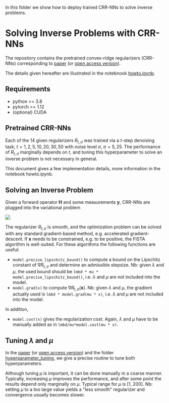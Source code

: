 In this folder we show how to deploy trained CRR-NNs to solve inverse problems.
# Solving Inverse Problems with CRR-NNs
The repository contains the pretrained convex-ridge regularizers (CRR-NNs) corresponding to [paper](https://ieeexplore.ieee.org/document/10223264) (or [open access version](https://arxiv.org/pdf/2211.12461.pdf)).

The details given hereafter are illustrated in the notebnook [howto.ipynb](https://github.com/axgoujon/convex_ridge_regularizers/blob/main/howto.ipynb).

Requirements
--------------
* python >= 3.8
* pytorch >= 1.12
* (optional) CUDA

Pretrained CRR-NNs
--------------
Each of the 14 given regularizers $R_{t,\sigma}$ was trained via a $t$-step denoising task, $t=1, 2, 5, 10, 20, 30, 50$ with noise level $\sigma$, $\sigma=5, 25$.
The performance of $R_{t,\sigma}$ marginally depends on $t$, and tuning this hyperparameter to solve an inverse problem is not necessary in general.

This document gives a few implementation details, more information in the notebook howto.ipynb.

Solving an Inverse Problem
--------------
Given a forward operator $\mathbf{H}$ and some measurements $\mathbf{y}$, CRR-NNs are plugged into the variational problem

<img src="https://latex.codecogs.com/svg.image?\mathrm{argmin}_{\mathbf{x}}&space;\frac{1}{2}\|\mathbf{H}\mathbf{x}&space;-&space;\mathbf{y}\|_2^2&space;&plus;\lambda/\mu&space;R_{t,\sigma}(\mu\mathbf{x})." />

The regularizer $R_{t,\sigma}$ is smooth, and the optimization problem can be solved with any standard gradient-based method, e.g. accelerated gradient-descent. If $\mathbf{x}$ needs to be constrained, e.g. to be positive, the FISTA algorithm is well-suited. For these algorithms the following functions are useful:
- `model.precise_lipschitz_bound()` to compute a bound on the Lipschitz constant of $\nabla R_{t,\sigma}$ and determine an admissible stepsize.
Nb: given $\lambda$ and $\mu$, the used bound should be `lmbd * mu * model.precise_lipschitz_bound()`, i.e. $\lambda$ and $\mu$ are not included into the model.
- `model.grad(x)` to compute $\nabla R_{t,\sigma}(\mathbf{x})$.
Nb: given $\lambda$ and $\mu$, the gradient actually used is `lmbd * model.grad(mu * x)`, i.e. $\lambda$ and $\mu$ are not included into the model.

In addition,
- `model.cost(x)` gives the regularization cost. Again, $\lambda$ and $\mu$ have to be manually added as in `lmbd/mu*model.cost(mu * x)`.

Tuning $\lambda$ and $\mu$
--------------
In the [paper](https://ieeexplore.ieee.org/document/10223264) (or [open access version](https://arxiv.org/pdf/2211.12461.pdf)) and the folder [hyperparameter_tuning](https://github.com/axgoujon/convex_ridge_regularizers/blob/hyperparameter_tuning/), we give a precise routine to tune both hyperparameters.

Although tuning $\mu$ is important, it can be done manually in a coarse manner. Typically, increasing $\mu$ improves the performance, and after some point the results depend only marginally on $\mu$. Typical range for $\mu$ is [1, 200]. Nb: setting $\mu$ to a too large value yields a "less smooth" regularizer and convergence usually becomes slower.


